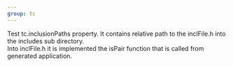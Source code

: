 ```yaml
---
group: tc
---
```

Test tc.inclusionPaths property. It contains relative path to the inclFile.h into the includes sub directory.<br>
Into inclFile.h it is implemented the isPair function that is called from generated application.